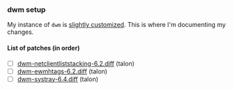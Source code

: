 ### dwm setup

My instance of `dwm` is [slightly customized](https://github.com/brandonwkipp/dwm/commits/patched). This is where I'm documenting my changes.

#### List of patches (in order)

- [ ] [dwm-netclientliststacking-6.2.diff](https://github.com/bakkeby/patches/wiki/netclientliststacking) (talon)
- [ ] [dwm-ewmhtags-6.2.diff](https://dwm.suckless.org/patches/ewmhtags/) (talon)
- [ ] [dwm-systray-6.4.diff](https://dwm.suckless.org/patches/systray/) (talon)
